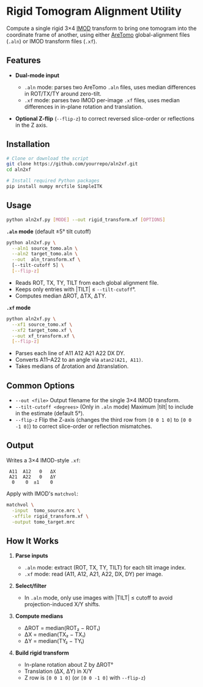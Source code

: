 # Rigid Tomogram Alignment Utility

Compute a single rigid 3×4 [IMOD](https://bio3d.colorado.edu/imod/) transform to bring one tomogram into the coordinate frame of another, using either [AreTomo](https://github.com/czimaginginstitute/AreTomo3) global-alignment files (`.aln`) or IMOD transform files (`.xf`).

## Features

* **Dual-mode input**

  * `.aln` mode: parses two AreTomo `.aln` files, uses median differences in ROT/TX/TY around zero-tilt.
  * `.xf` mode: parses two IMOD per-image `.xf` files, uses median differences in in-plane rotation and translation.
* **Optional Z-flip** (`--flip-z`) to correct reversed slice-order or reflections in the Z axis.

## Installation

```bash
# Clone or download the script
git clone https://github.com/yourrepo/aln2xf.git
cd aln2xf

# Install required Python packages
pip install numpy mrcfile SimpleITK
```

## Usage

```bash
python aln2xf.py [MODE] --out rigid_transform.xf [OPTIONS]
```

**`.aln` mode** (default ±5° tilt cutoff)

```bash
python aln2xf.py \
  --aln1 source_tomo.aln \
  --aln2 target_tomo.aln \
  --out  aln_transform.xf \
  [--tilt-cutoff 5] \
  [--flip-z]
```

* Reads ROT, TX, TY, TILT from each global alignment file.
* Keeps only entries with |TILT| ≤ `--tilt-cutoff`°.
* Computes median ΔROT, ΔTX, ΔTY.

**`.xf` mode**

```bash
python aln2xf.py \
  --xf1 source_tomo.xf \
  --xf2 target_tomo.xf \
  --out xf_transform.xf \
  [--flip-z]
```

* Parses each line of A11 A12 A21 A22 DX DY.
* Converts A11–A22 to an angle via `atan2(A21, A11)`.
* Takes medians of Δrotation and Δtranslation.

## Common Options

* `--out <file>`
  Output filename for the single 3×4 IMOD transform.
* `--tilt-cutoff <degrees>`
  (Only in `.aln` mode) Maximum |tilt| to include in the estimate (default 5°).
* `--flip-z`
  Flip the Z-axis (changes the third row from `[0 0 1 0]` to `[0 0 -1 0]`) to correct slice-order or reflection mismatches.

## Output

Writes a 3×4 IMOD-style `.xf`:

```text
 A11  A12   0   ΔX
 A21  A22   0   ΔY
  0    0  ±1    0
```

Apply with IMOD's `matchvol`:

```bash
matchvol \
  -input  tomo_source.mrc \
  -xffile rigid_transform.xf \
  -output tomo_target.mrc
```

## How It Works

1. **Parse inputs**

   * `.aln` mode: extract (ROT, TX, TY, TILT) for each tilt image index.
   * `.xf` mode: read (A11, A12, A21, A22, DX, DY) per image.

2. **Select/filter**
   * In `.aln` mode, only use images with |TILT| ≤ cutoff to avoid projection-induced X/Y shifts.

3. **Compute medians**
   * ΔROT = median(ROT₂ − ROT₁)
   * ΔX   = median(TX₂ − TX₁)
   * ΔY   = median(TY₂ − TY₁)

4. **Build rigid transform**
   * In-plane rotation about Z by ΔROT°
   * Translation (ΔX, ΔY) in X/Y
   * Z row is `[0 0 1 0]` (or `[0 0 -1 0]` with `--flip-z`)
